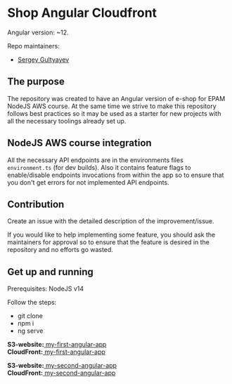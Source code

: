 # Shop Angular Cloudfront

Angular version: ~12.

Repo maintainers:

- [Sergey Gultyayev](https://github.com/gultyaev)

## The purpose

The repository was created to have an Angular version of e-shop for EPAM NodeJS AWS course. At the same time we strive to make this repository follows best practices so it may be used as a starter for new projects with all the necessary toolings already set up.

## NodeJS AWS course integration

All the necessary API endpoints are in the environments files `environment.ts` (for dev builds). Also it contains feature flags to enable/disable endpoints invocations from within the app so to ensure that you don't get errors for not implemented API endpoints.

## Contribution

Create an issue with the detailed description of the improvement/issue.

If you would like to help implementing some feature, you should ask the maintainers for approval so to ensure that the feature is desired in the repository and no efforts go wasted.

## Get up and running

Prerequisites: NodeJS v14

Follow the steps:

- git clone
- npm i
- ng serve

**S3-website:**[ my-first-angular-app](http://my-first-angular-app.s3-website-eu-west-1.amazonaws.com/)  
**CloudFront:**[ my-first-angular-app](https://d3cmborauijqdu.cloudfront.net/)

**S3-website:**[ my-second-angular-app](http://my-second-angular-app.s3-website-us-east-1.amazonaws.com)  
**CloudFront:**[ my-second-angular-app](https://d25n3tx591rpt6.cloudfront.net)
